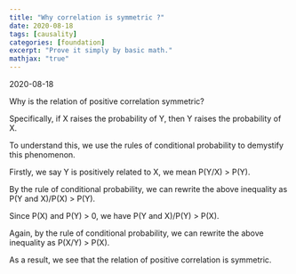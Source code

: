 ```yaml
---
title: "Why correlation is symmetric ?"
date: 2020-08-18
tags: [causality]
categories: [foundation]
excerpt: "Prove it simply by basic math."
mathjax: "true"
---
```


2020-08-18

Why is the relation of positive correlation symmetric?

Specifically, if X raises the probability of Y, then Y raises the probability of X.

To understand this, we use the rules of conditional probability to demystify this phenomenon.


Firstly, we say Y is positively related to X, we mean P(Y/X) > P(Y).

By the rule of conditional probability, we can rewrite the above inequality as P(Y and X)/P(X) > P(Y).


Since P(X) and P(Y) > 0, we have P(Y and X)/P(Y) > P(X).

Again, by the rule of conditional probability, we can rewrite the above inequality as P(X/Y) > P(X).


As a result, we see that the relation of positive correlation is symmetric.






